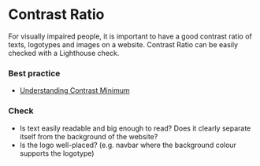 # Contrast Ratio

For visually impaired people, it is important to have a good contrast ratio of texts, logotypes and images on a website.
Contrast Ratio can be easily checked with a Lighthouse check.

### Best practice

* [Understanding Contrast Minimum](https://www.w3.org/WAI/WCAG21/Understanding/contrast-minimum.html)

### Check

* Is text easily readable and big enough to read? Does it clearly separate itself from the background of the website?
* Is the logo well-placed? (e.g. navbar where the background colour supports the logotype)
